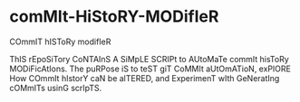 # comMIt-HiStoRY-MODifIeR
COmmIT hISToRy modifIeR

ThIS rEpoSiTory CoNTAInS A SiMpLE SCRIPt to AUtoMaTe commIt hisToRy MODiFicAtIons. The puRPose iS to teST giT CoMMIt aUtOmATioN, exPlORE How COmmIt hIstorY caN be alTERED, and ExperimenT wIth GeNeratIng cOMmITs usinG scrIpTS.
